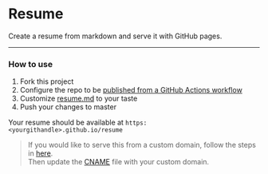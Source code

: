 # Resume #

Create a resume from markdown and serve it with GitHub pages.

---

### How to use
1. Fork this project
2. Configure the repo to be [published from a GitHub Actions workflow](https://docs.github.com/en/pages/getting-started-with-github-pages/configuring-a-publishing-source-for-your-github-pages-site#publishing-with-a-custom-github-actions-workflow)
3. Customize [resume.md](./resume.md) to your taste
4. Push your changes to master

Your resume should be available at `https:<yourgithandle>.github.io/resume`

> If you would like to serve this from a custom domain, follow the steps in [here](https://docs.github.com/en/pages/configuring-a-custom-domain-for-your-github-pages-site/managing-a-custom-domain-for-your-github-pages-site).  
> Then update the [CNAME](./CNAME) file with your custom domain.

